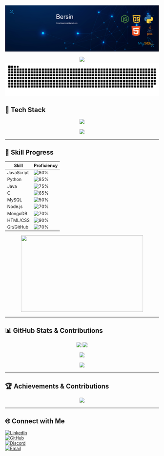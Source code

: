 ![Banner](banner)

<div align="center">
  <img src="https://readme-typing-svg.herokuapp.com?font=Fira+Code&size=30&pause=1000&color=00FFFF&width=500&lines=👋+Hi+there,+I'm+Bersin+S!;Welcome+to+my+GitHub!+🚀" />
</div>

<picture>
  <source media="(prefers-color-scheme: dark)" srcset="https://raw.githubusercontent.com/bersinberz/bersinberz/output/github-snake-dark.svg" />
  <source media="(prefers-color-scheme: light)" srcset="https://raw.githubusercontent.com/bersinberz/bersinberz/output/github-snake.svg" />
  <img alt="github-snake" src="https://raw.githubusercontent.com/bersinberz/bersinberz/output/github-snake.svg" />
</picture>

## 🚀 Tech Stack

<p align="center">
<img src="https://readme-typing-svg.herokuapp.com?font=Fira+Code&size=22&pause=1000&color=0077B6&width=700&lines=🤖+Machine+Learning+Engineer+%7C+Software+Developer;🚀+Backend+Enthusiast+%7C+Tech+Innovator;⚡+Building+Scalable+and+Efficient+Solutions!" />
</p>

<p align="center">
<img src="https://skillicons.dev/icons?i=java,python,javascript,nodejs,mongodb,firebase,github,c,mysql,linux,html,react,git,css,express" />
</p>

---

## 🎯 Skill Progress

| Skill          | Proficiency |
|---------------|------------|
| JavaScript    | ![80%](https://img.shields.io/badge/JavaScript-80%25-yellow) |
| Python        | ![85%](https://img.shields.io/badge/Python-85%25-blue) |
| Java          | ![75%](https://img.shields.io/badge/Java-75%25-red) |
| C             | ![65%](https://img.shields.io/badge/C-65%25-lightgrey) |
| MySQL         | ![50%](https://img.shields.io/badge/MySQL-50%25-blue) |
| Node.js       | ![70%](https://img.shields.io/badge/Node.js-70%25-green) |
| MongoDB       | ![70%](https://img.shields.io/badge/MongoDB-70%25-brightgreen) |
| HTML/CSS      | ![90%](https://img.shields.io/badge/HTML%2FCSS-90%25-orange) |
| Git/GitHub    | ![70%](https://img.shields.io/badge/Git%2FGitHub-70%25-lightgrey) |

<p align="center">
  <img src="https://media.giphy.com/media/qgQUggAC3Pfv687qPC/giphy.gif" width="400" height="250"/>
</p>

---

## 📊 GitHub Stats & Contributions

<p align="center">
  <img src="https://github-readme-stats.vercel.app/api?username=bersinberz&show_icons=true&theme=radical&count_private=true" height="180em"/>
  <img src="https://github-readme-streak-stats.herokuapp.com/?user=bersinberz&theme=radical" height="180em"/>
</p>

<p align="center">
  <img src="https://github-readme-stats.vercel.app/api/top-langs/?username=bersinberz&layout=compact&theme=radical" height="150em"/>
</p>

<p align="center">
  <img src="https://github-readme-activity-graph.vercel.app/graph?username=bersinberz&theme=radical&area=true&hide_border=true&bg_color=00000000" />
</p>

---

## 🏆 Achievements & Contributions

<p align="center">
  <img src="https://github-profile-trophy.vercel.app/?username=bersinberz&theme=radical&column=6" />
</p>

---

## 🌐 Connect with Me  

[![LinkedIn](https://img.shields.io/badge/LinkedIn-0A66C2?style=for-the-badge&logo=linkedin&logoColor=white)](https://www.linkedin.com/in/bersins/)  
[![GitHub](https://img.shields.io/badge/GitHub-181717?style=for-the-badge&logo=github&logoColor=white)](https://github.com/Bersinberz)  
[![Discord](https://img.shields.io/badge/Discord-5865F2?style=for-the-badge&logo=discord&logoColor=white)](https://discord.com/users/Spidy)  
[![Email](https://img.shields.io/badge/Email-D14836?style=for-the-badge&logo=gmail&logoColor=white)](mailto:bersinberz04@gmail.com)  
